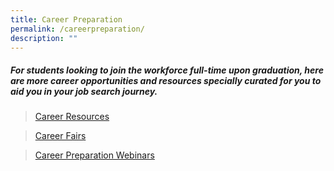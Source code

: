 ```yaml
---
title: Career Preparation
permalink: /careerpreparation/
description: ""
---
```

##### **For students looking to join the workforce full-time upon graduation, here are more career opportunities and resources specially curated for you to aid you in your job search journey.**

>[Career Resources](https://www.tp.edu.sg/life-at-tp/career-services/get-ahead-with-your-career.html#careerops)

>[Career Fairs](/careerfairs/)

>[Career Preparation Webinars](/TPOF2022WebinarSchedule/)